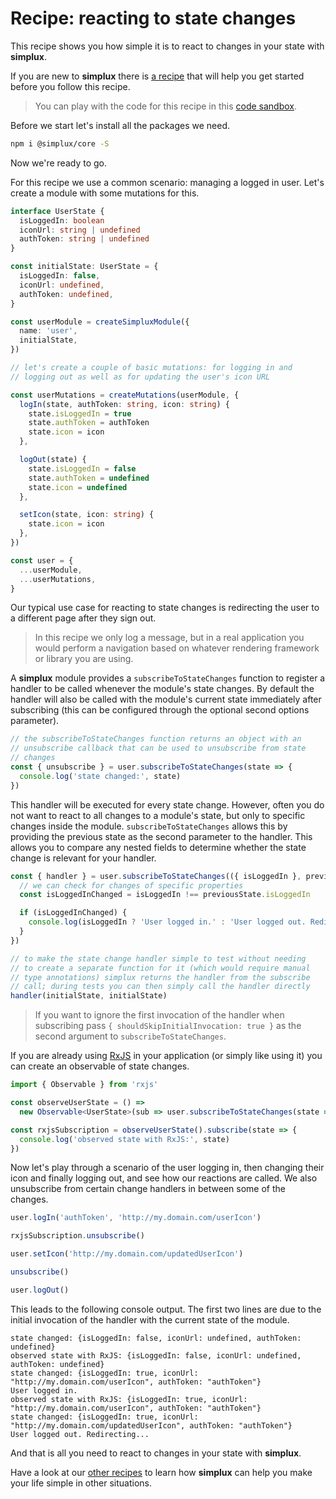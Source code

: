 # Recipe: reacting to state changes

This recipe shows you how simple it is to react to changes in your state with **simplux**.

If you are new to **simplux** there is [a recipe](../../basics/getting-started#readme) that will help you get started before you follow this recipe.

> You can play with the code for this recipe in this [code sandbox](https://codesandbox.io/s/github/MrWolfZ/simplux/tree/master/recipes/advanced/reacting-to-state-changes).

Before we start let's install all the packages we need.

```sh
npm i @simplux/core -S
```

Now we're ready to go.

For this recipe we use a common scenario: managing a logged in user. Let's create a module with some mutations for this.

```ts
interface UserState {
  isLoggedIn: boolean
  iconUrl: string | undefined
  authToken: string | undefined
}

const initialState: UserState = {
  isLoggedIn: false,
  iconUrl: undefined,
  authToken: undefined,
}

const userModule = createSimpluxModule({
  name: 'user',
  initialState,
})

// let's create a couple of basic mutations: for logging in and
// logging out as well as for updating the user's icon URL

const userMutations = createMutations(userModule, {
  logIn(state, authToken: string, icon: string) {
    state.isLoggedIn = true
    state.authToken = authToken
    state.icon = icon
  },

  logOut(state) {
    state.isLoggedIn = false
    state.authToken = undefined
    state.icon = undefined
  },

  setIcon(state, icon: string) {
    state.icon = icon
  },
})

const user = {
  ...userModule,
  ...userMutations,
}
```

Our typical use case for reacting to state changes is redirecting the user to a different page after they sign out.

> In this recipe we only log a message, but in a real application you would perform a navigation based on whatever rendering framework or library you are using.

A **simplux** module provides a `subscribeToStateChanges` function to register a handler to be called whenever the module's state changes. By default the handler will also be called with the module's current state immediately after subscribing (this can be configured through the optional second options parameter).

```ts
// the subscribeToStateChanges function returns an object with an
// unsubscribe callback that can be used to unsubscribe from state
// changes
const { unsubscribe } = user.subscribeToStateChanges(state => {
  console.log('state changed:', state)
})
```

This handler will be executed for every state change. However, often you do not want to react to all changes to a module's state, but only to specific changes inside the module. `subscribeToStateChanges` allows this by providing the previous state as the second parameter to the handler. This allows you to compare any nested fields to determine whether the state change is relevant for your handler.

```ts
const { handler } = user.subscribeToStateChanges(({ isLoggedIn }, previousState) => {
  // we can check for changes of specific properties
  const isLoggedInChanged = isLoggedIn !== previousState.isLoggedIn

  if (isLoggedInChanged) {
    console.log(isLoggedIn ? 'User logged in.' : 'User logged out. Redirecting...')
  }
})

// to make the state change handler simple to test without needing
// to create a separate function for it (which would require manual
// type annotations) simplux returns the handler from the subscribe
// call; during tests you can then simply call the handler directly
handler(initialState, initialState)
```

> If you want to ignore the first invocation of the handler when subscribing pass `{ shouldSkipInitialInvocation: true }` as the second argument to `subscribeToStateChanges`.

If you are already using [RxJS](https://www.learnrxjs.io/) in your application (or simply like using it) you can create an observable of state changes.

```ts
import { Observable } from 'rxjs'

const observeUserState = () =>
  new Observable<UserState>(sub => user.subscribeToStateChanges(state => sub.next(state)))

const rxjsSubscription = observeUserState().subscribe(state => {
  console.log('observed state with RxJS:', state)
})
```

Now let's play through a scenario of the user logging in, then changing their icon and finally logging out, and see how our reactions are called. We also unsubscribe from certain change handlers in between some of the changes.

```ts
user.logIn('authToken', 'http://my.domain.com/userIcon')

rxjsSubscription.unsubscribe()

user.setIcon('http://my.domain.com/updatedUserIcon')

unsubscribe()

user.logOut()
```

This leads to the following console output. The first two lines are due to the initial invocation of the handler with the current state of the module.

```
state changed: {isLoggedIn: false, iconUrl: undefined, authToken: undefined}
observed state with RxJS: {isLoggedIn: false, iconUrl: undefined, authToken: undefined}
state changed: {isLoggedIn: true, iconUrl: "http://my.domain.com/userIcon", authToken: "authToken"}
User logged in.
observed state with RxJS: {isLoggedIn: true, iconUrl: "http://my.domain.com/userIcon", authToken: "authToken"}
state changed: {isLoggedIn: true, iconUrl: "http://my.domain.com/updatedUserIcon", authToken: "authToken"}
User logged out. Redirecting...
```

And that is all you need to react to changes in your state with **simplux**.

Have a look at our [other recipes](../../../../..#recipes) to learn how **simplux** can help you make your life simple in other situations.
